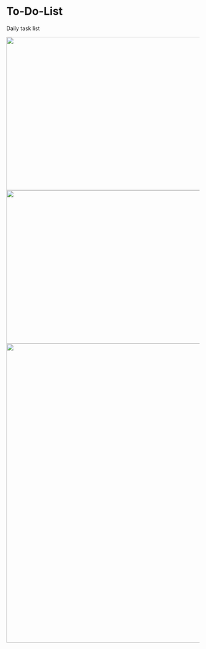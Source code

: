 # To-Do-List
Daily task list

<img src="https://i.ibb.co/Fwb11z9/1.png" width="610" height="400"/>
<img src="https://i.ibb.co/93N8N1H/2.png" width="620" height="400"/>
<img src="https://i.ibb.co/JmtFGQj/3.png" width="1450" height="780"/>
